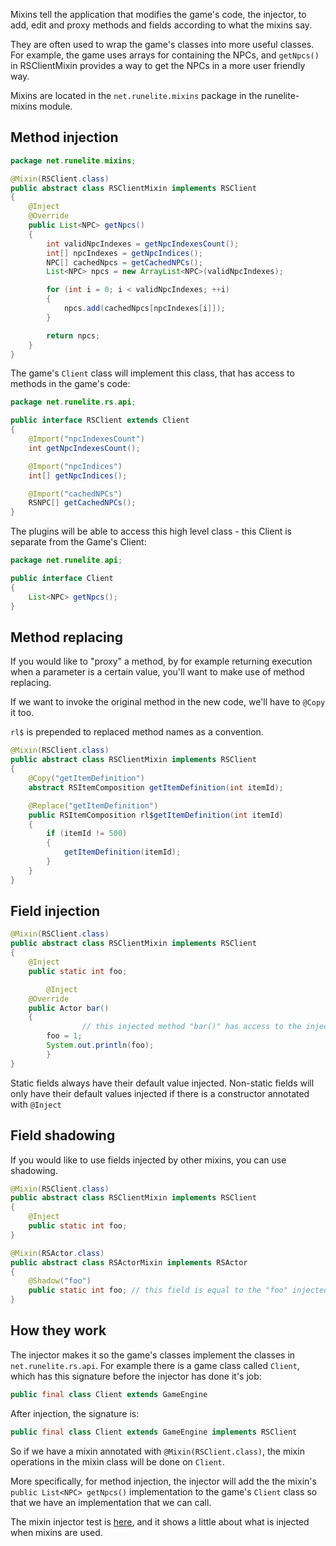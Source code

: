 Mixins tell the application that modifies the game's code, the injector, to add, edit and proxy methods and fields according to what the mixins say.

They are often used to wrap the game's classes into more useful classes. For example, the game uses arrays for containing the NPCs, and `getNpcs()` in RSClientMixin provides a way to get the NPCs in a more user friendly way.

Mixins are located in the `net.runelite.mixins` package in the runelite-mixins module.

## Method injection
```java
package net.runelite.mixins;

@Mixin(RSClient.class)
public abstract class RSClientMixin implements RSClient
{
	@Inject
	@Override
	public List<NPC> getNpcs()
	{
		int validNpcIndexes = getNpcIndexesCount();
		int[] npcIndexes = getNpcIndices();
		NPC[] cachedNpcs = getCachedNPCs();
		List<NPC> npcs = new ArrayList<NPC>(validNpcIndexes);

		for (int i = 0; i < validNpcIndexes; ++i)
		{
			npcs.add(cachedNpcs[npcIndexes[i]]);
		}

		return npcs;
	}
}
```

The game's `Client` class will implement this class, that has access to methods in the game's code:

```java
package net.runelite.rs.api;

public interface RSClient extends Client 
{
	@Import("npcIndexesCount")
	int getNpcIndexesCount();

	@Import("npcIndices")
	int[] getNpcIndices();

	@Import("cachedNPCs")
	RSNPC[] getCachedNPCs();
}
```

The plugins will be able to access this high level class - this Client is separate from the Game's Client:

```java
package net.runelite.api;

public interface Client 
{
	List<NPC> getNpcs();
}
```

## Method replacing

If you would like to "proxy" a method, by for example returning execution when a parameter is a certain value, you'll want to make use of method replacing.

If we want to invoke the original method in the new code, we'll have to `@Copy` it too. 

`rl$` is prepended to replaced method names as a convention.

```java
@Mixin(RSClient.class)
public abstract class RSClientMixin implements RSClient
{
	@Copy("getItemDefinition")
	abstract RSItemComposition getItemDefinition(int itemId);

	@Replace("getItemDefinition")
	public RSItemComposition rl$getItemDefinition(int itemId)
	{
		if (itemId != 500)
		{
			getItemDefinition(itemId);
		}
	}
}
```

## Field injection

```java
@Mixin(RSClient.class)
public abstract class RSClientMixin implements RSClient
{
	@Inject
	public static int foo;

        @Inject
	@Override
	public Actor bar()
	{
                // this injected method "bar()" has access to the injected field "foo"
		foo = 1; 
		System.out.println(foo);
        }
}
```

Static fields always have their default value injected. Non-static fields will only have their default values
injected if there is a constructor annotated with `@Inject`

## Field shadowing

If you would like to use fields injected by other mixins, you can use shadowing.

```java
@Mixin(RSClient.class)
public abstract class RSClientMixin implements RSClient
{
	@Inject
	public static int foo;
}
```

```java
@Mixin(RSActor.class)
public abstract class RSActorMixin implements RSActor
{
	@Shadow("foo")
	public static int foo; // this field is equal to the "foo" injected by RSClientMixin
}
```

## How they work

The injector makes it so the game's classes implement the classes in ` net.runelite.rs.api`. For example there is a game class called `Client`, which has this signature before the injector has done it's job:
```java
public final class Client extends GameEngine
``` 
After injection, the signature is:
```java
public final class Client extends GameEngine implements RSClient
``` 

So if we have a mixin annotated with `@Mixin(RSClient.class)`, the mixin operations in the mixin class will be done on  `Client`.

More specifically, for method injection, the injector will add the the mixin's `public List<NPC> getNpcs()` implementation to the game's `Client` class so that we have an implementation that we can call.

The mixin injector test is [here](https://github.com/UniquePassive/runelite/blob/master/runescape-client-injector-plugin/src/test/java/net/runelite/injector/MixinInjectorTest.java), and it shows a little about what is injected when mixins are used.